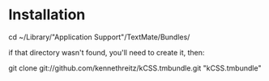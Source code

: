 # Installation

cd ~/Library/"Application Support"/TextMate/Bundles/

if that directory wasn't found, you'll need to create it, then:

git clone git://github.com/kennethreitz/kCSS.tmbundle.git "kCSS.tmbundle"